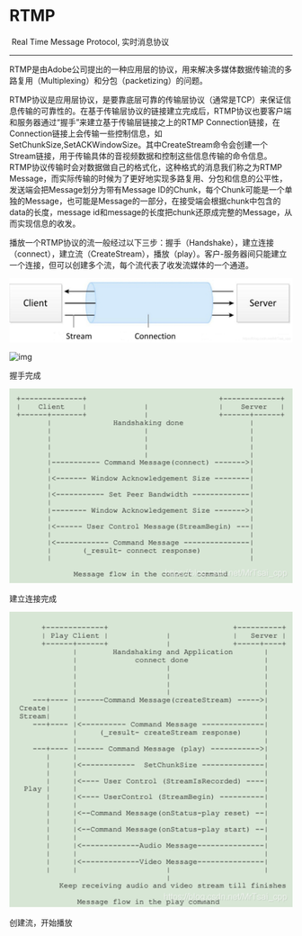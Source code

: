 # RTMP

​		Real Time Message Protocol, 实时消息协议

---

​		RTMP是由Adobe公司提出的一种应用层的协议，用来解决多媒体数据传输流的多路复用（Multiplexing）和分包（packetizing）的问题。

​		RTMP协议是应用层协议，是要靠底层可靠的传输层协议（通常是TCP）来保证信息传输的可靠性的。在基于传输层协议的链接建立完成后，RTMP协议也要客户端和服务器通过“握手”来建立基于传输层链接之上的RTMP Connection链接，在Connection链接上会传输一些控制信息，如SetChunkSize,SetACKWindowSize。其中CreateStream命令会创建一个Stream链接，用于传输具体的音视频数据和控制这些信息传输的命令信息。
​    RTMP协议传输时会对数据做自己的格式化，这种格式的消息我们称之为RTMP Message，而实际传输的时候为了更好地实现多路复用、分包和信息的公平性，发送端会把Message划分为带有Message ID的Chunk，每个Chunk可能是一个单独的Message，也可能是Message的一部分，在接受端会根据chunk中包含的data的长度，message id和message的长度把chunk还原成完整的Message，从而实现信息的收发。

​    播放一个RTMP协议的流一般经过以下三步：握手（Handshake），建立连接（connect），建立流（CreateStream），播放（play）。
​    客户-服务器间只能建立一个连接，但可以创建多个流，每个流代表了收发流媒体的一个通道。

![img](https://raw.githubusercontent.com/Mocearan/picgo-server/main/8e1fbff1fe2b0c6485843ff8bf97da10.png)

![img](https://img-blog.csdnimg.cn/img_convert/f29857b212e51e32cbc94e95c9a2435c.png)

 握手完成

![img](https://raw.githubusercontent.com/Mocearan/picgo-server/main/d42312a4ae4e73489e38cdb3f4f29b44.png)

 建立连接完成

![img](https://raw.githubusercontent.com/Mocearan/picgo-server/main/3b77b88dda296624e0ab21432a5d3d80.png)

创建流，开始播放